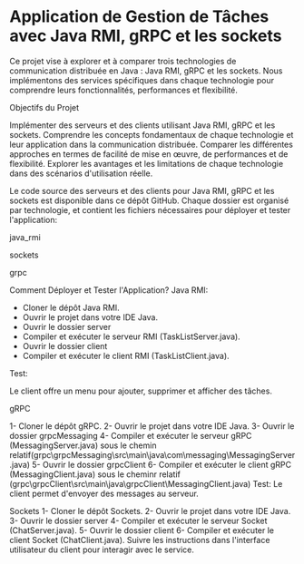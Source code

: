 # Application de Gestion de Tâches avec Java RMI, gRPC et les sockets

Ce projet vise à explorer et à comparer trois technologies de communication distribuée en Java : Java RMI, gRPC et les sockets. Nous implémentons des services spécifiques dans chaque technologie pour comprendre leurs fonctionnalités, performances et flexibilité.

Objectifs du Projet


Implémenter des serveurs et des clients utilisant Java RMI, gRPC et les sockets.
Comprendre les concepts fondamentaux de chaque technologie et leur application dans la communication distribuée.
Comparer les différentes approches en termes de facilité de mise en œuvre, de performances et de flexibilité.
Explorer les avantages et les limitations de chaque technologie dans des scénarios d'utilisation réelle.

Le code source des serveurs et des clients pour Java RMI, gRPC et les sockets est disponible dans ce dépôt GitHub. Chaque dossier est organisé par technologie, et contient les fichiers nécessaires pour déployer et tester l'application:

java_rmi

sockets

grpc


Comment Déployer et Tester l'Application?
Java RMI:
- Cloner le dépôt Java RMI.
- Ouvrir le projet dans votre IDE Java.
- Ouvrir le dossier server
- Compiler et exécuter le serveur RMI (TaskListServer.java).
- Ouvrir le dossier client
- Compiler et exécuter le client RMI (TaskListClient.java).
  
Test:

Le client offre un menu pour ajouter, supprimer et afficher des tâches.

gRPC

1- Cloner le dépôt gRPC.
2- Ouvrir le projet dans votre IDE Java.
3- Ouvrir le dossier grpcMessaging
4- Compiler et exécuter le serveur gRPC (MessagingServer.java) sous le chemin relatif(grpc\grpcMessaging\src\main\java\com\messaging\MessagingServer.java)
5- Ouvrir le dossier grpcClient
6- Compiler et exécuter le client gRPC (MessagingClient.java) sous le cheminr relatif (grpc\grpcClient\src\main\java\grpcClient\MessagingClient.java)
Test:
Le client permet d'envoyer des messages au serveur.

Sockets
1- Cloner le dépôt Sockets.
2- Ouvrir le projet dans votre IDE Java.
3- Ouvrir le dossier server
4- Compiler et exécuter le serveur Socket (ChatServer.java).
5- Ouvrir le dossier client
6- Compiler et exécuter le client Socket (ChatClient.java).
Suivre les instructions dans l'interface utilisateur du client pour interagir avec le service.
